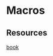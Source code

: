 # Macros

## Resources
[book][def]

[def]: https://veykril.github.io/tlborm/decl-macros/patterns/push-down-acc.html
